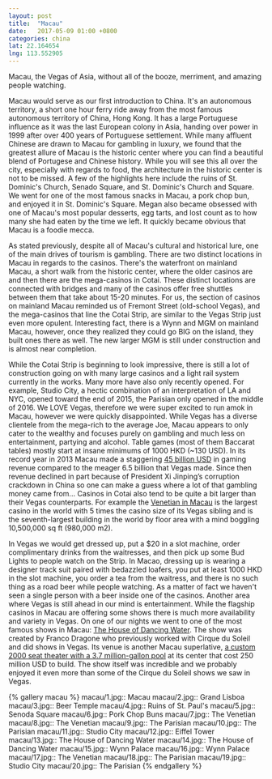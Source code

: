 ```yaml
---
layout: post
title:  "Macau"
date:   2017-05-09 01:00 +0800
categories: china
lat: 22.164654
lng: 113.552905
---
```


Macau, the Vegas of Asia, without all of the booze, merriment, and amazing people watching.

<!--more-->

Macau would serve as our first introduction to China. It's an autonomous territory, a short one hour ferry ride away from the most famous autonomous territory of China, Hong Kong. It has a large
Portuguese influence as it was the last European colony in Asia, handing over power in 1999 after over 400 years of Portuguese settlement. While many affluent Chinese are drawn to Macau for
gambling in luxury, we found that the greatest allure of Macau is the historic center where you can find a beautiful blend of Portugese and Chinese history. While you will see this all over the
city, especially with regards to food, the architecture in the historic center is not to be missed. A few of the highlights here include the ruins of St. Dominic's Church, Senado Square, and
St. Dominic's Church and Square. We went for one of the most famous snacks in Macau, a pork chop bun, and enjoyed it in St. Dominic's Square. Megan also became obsessed with one of Macau's most
popular desserts, egg tarts, and
lost count as to how many she had eaten by the time we left. It quickly became obvious that Macau is a foodie mecca.

As stated previously, despite all of Macau's cultural and historical lure, one of the main drives of tourism is gambling. There are two distinct locations in Macau in regards to the casinos.
There's the waterfront on mainland Macau, a short walk from the historic center, where the older casinos are and then there are the mega-casinos in Cotai. These distinct locations are connected
with bridges and many of the casinos offer free shuttles between them that take about 15-20 minutes. For us, the section of casinos on mainland Macau reminded us of Fremont Street (old-school Vegas),
and the mega-casinos that line the Cotai Strip, are similar to the Vegas Strip just even more opulent. Interesting fact, there is a Wynn and MGM on mainland Macau, however, once they realized they could go
BIG on the island, they built ones there as well. The new larger MGM is still under construction and is almost near completion.

While the Cotai Strip is beginning to look impressive, there is still a lot of construction going on with many large casinos and a light rail system currently in the works. Many more have also only
recently opened. For example, Studio City, a hectic combination of an interpretation of LA and NYC, opened toward the end of 2015, the Parisian only opened in the middle of 2016. We LOVE Vegas,
therefore we were super excited to run amok in Macau, however we were quickly disappointed. While Vegas has a diverse clientele from the mega-rich to the average Joe, Macau appears to only cater to
the wealthy and focuses purely on gambling and much less on entertainment, partying and alcohol. Table games (most of them Baccarat tables) mostly start at insane minimums of 1000 HKD (~130 USD).
In its record year in 2013 Macau made a staggering [45 billion USD](http://money.cnn.com/2014/01/06/news/macau-casino-gambling/) in gaming revenue compared to the meager 6.5 billion that Vegas made.
Since then revenue declined in part because of President Xi Jinping’s corruption crackdown in China so one can make a guess where a lot of that gambling money came from... Casinos in Cotai also
tend to be quite a bit larger than their Vegas counterparts. For example the [Venetian in Macau](https://en.wikipedia.org/wiki/The_Venetian_Macao) is the largest casino in the world with 5 times
the casino size of its Vegas sibling and is the seventh-largest building in the world by floor area with a mind boggling 10,500,000 sq ft (980,000 m2).

In Vegas we would get dressed up, put a $20 in a slot machine, order complimentary drinks from the waitresses, and then pick up some Bud Lights to people watch on the Strip. In Macao, dressing up is
wearing a designer track suit paired with bedazzled loafers, you put at least 1000 HKD in the slot machine, you order a tea from the waitress, and there is no such thing as a road beer while people
watching. As a matter of fact we haven't seen a single person with a beer inside one of the casinos. Another area where Vegas is still ahead in our mind is entertainment. While the flagship casinos
in Macau are offering some shows there is much more availability and variety in Vegas. On one of our nights we went to one of the most famous shows in Macau:
[The House of Dancing Water](http://www.thehouseofdancingwater.com/). The show was created by Franco Dragone who previously worked with Cirque du Soleil and did shows in Vegas. Its venue is another
Macau superlative, [a custom 2000 seat theater with a 3.7 million-gallon pool](http://travel.cnn.com/beneath-house-dancing-water-worlds-biggest-water-show-208106/) at its center that cost 250
million USD to build. The show itself was incredible and we probably enjoyed it even more than some of the Cirque du Soleil shows we saw in Vegas.

{% gallery macau %}
macau/1.jpg:: Macau
macau/2.jpg:: Grand Lisboa
macau/3.jpg:: Beer Temple
macau/4.jpg:: Ruins of St. Paul's
macau/5.jpg:: Senoda Square
macau/6.jpg:: Pork Chop Buns
macau/7.jpg:: The Venetian
macau/8.jpg:: The Venetian
macau/9.jpg:: The Parisian
macau/10.jpg:: The Parisian
macau/11.jpg:: Studio City
macau/12.jpg:: Eiffel Tower
macau/13.jpg:: The House of Dancing Water
macau/14.jpg:: The House of Dancing Water
macau/15.jpg:: Wynn Palace
macau/16.jpg:: Wynn Palace
macau/17.jpg:: The Venetian
macau/18.jpg:: The Parisian
macau/19.jpg:: Studio City
macau/20.jpg:: The Parisian
{% endgallery %}